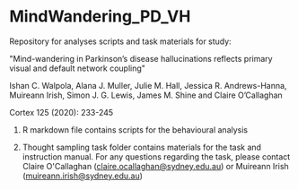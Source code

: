 # MindWandering_PD_VH
Repository for analyses scripts and task materials for study: 

"Mind-wandering in Parkinson’s disease hallucinations reflects primary visual and default network coupling" 

Ishan C. Walpola, Alana J. Muller, Julie M. Hall, Jessica R. Andrews-Hanna, Muireann Irish, Simon J. G. Lewis, James M. Shine and Claire O’Callaghan

Cortex 125 (2020): 233-245

1) R markdown file contains scripts for the behavioural analysis

2) Thought sampling task folder contains materials for the task and instruction manual. For any questions regarding the task, please contact Claire O'Callaghan (claire.ocallaghan@sydney.edu.au) or Muireann Irish (muireann.irish@sydney.edu.au)
